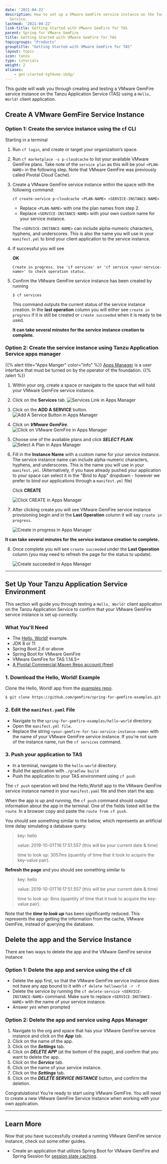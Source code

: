 ```yaml
---
date: '2021-04-22'
description: How to set up a VMware GemFire service instance on the Tanzu Application
  Service.
lastmod: '2021-04-22'
link-title: Getting Started with VMware GemFire for TAS
parent: Spring for VMware GemFire
title: Getting Started with VMware GemFire for TAS
topicgroups: "Products"
grouptitle: "Getting Started with VMware GemFire for TAS"
layout: topic
icon: tanzu
type: tutorials
weight: 2
aliases:
    - get-started-tgf4vms-sbdg/
---
```


This guide will walk you through creating and testing a VMware GemFire service instance on the Tanzu Application Service (TAS) using a `Hello, World!` client application.


## Create A VMware GemFire Service Instance

### Option 1: Create the service instance using the cf CLI

Starting in a terminal

1. Run `cf login`, and create or target your organization’s space.

2. Run `cf marketplace -s p-cloudcache` to list your available VMware GemFire plans. Take note of the `service plan` as this will be your `<PLAN-NAME>` in the following step. Note that VMware GemFire was previously called Pivotal Cloud Cache).

3. Create a VMware GemFire service instance within the space with the following command:
   
   `cf create-service p-cloudcache <PLAN-NAME> <SERVICE-INSTANCE-NAME>`
   
   * Replace `<PLAN-NAME>` with one the plan names from step 2.
   * Replace `<SERVICE-INSTANCE-NAME>` with your own custom name for your service instance.
    
    The `<SERVICE-INSTANCE-NAME>` can include alpha-numeric characters, hyphens, and underscores. This is also the name you will use in your `manifest.yml` to bind your client application to the service instance.
   
4.  If successful you will see 
    
    **OK**
    
    `Create in progress. Use 'cf services' or 'cf service <your-service-name>' to check operation status.`
   
5. Confirm the VMware GemFire service instance has been created by running  
   
   `$ cf services`
   
   This command outputs the current status of the service instance creation.  In the **last operation** column you will either see `create in progress` if it is still be created or `create succeeded` when it is ready to be used.
   
   **It can take several minutes for the service instance creation to complete.**
     
   
### Option 2: Create the service instance using Tanzu Application Service apps manager



{{% alert title="Apps Manger" color="info" %}}
[Apps Manager](https://docs.run.pivotal.io/console/dev-console.html) is a user interface that must be turned on by the operator of the foundation.
{{% /alert %}} 



1. Within your org, create a space or navigate to the space that will hold your VMware GemFire service instance.



2. Click on the **Services** tab.
    ![Services Link in Apps Manager](content/tutorials/get-started-gf4tas-sbgf/images/Service_Tab_in_Apps_Manager.png)



3.  Click on the **ADD A SERVICE** button.
    ![Add A Service Button in Apps Manager](content/tutorials/get-started-gf4tas-sbgf/images/add_a_service_button.png)



4.  Click on ***VMware GemFire***.
    ![Click on VMware GemFire in Apps Manager](content/tutorials/get-started-gf4tas-sbgf/images/gemfire_apps_manager.png)



5. Choose one of the available plans and click ***SELECT PLAN***.
     ![Select A Plan in Apps Manager](content/tutorials/get-started-gf4tas-sbgf/images/select_a_plan.png)



6.  Fill in the **Instance Name** with a custom name for your service instance. The service instance name can include alpha-numeric characters, hyphens, and underscores. This is the name you will use in your `manifest.yml`.  (Alternatively, if you have already pushed your application to your space can select it in the "Bind to App" dropdown - however we prefer to bind our applications through a `manifest.yml` file)
    
    Click **CREATE**
    
    ![Click CREATE in Apps Manager](content/tutorials/get-started-gf4tas-sbgf/images/click_CREATE_button.png)


7.  After clicking create you will see VMware GemFire service instance provisioning begin and in the **Last Operation** column it will say `create in progress`.
    
     ![Create in progress in Apps Manager](content/tutorials/get-started-gf4tas-sbgf/images/create_in_progress.png)



**It can take several minutes for the service instance creation to complete.**



8.  Once complete you will see `create succeeded` under the **Last Operation** column (you may need to refresh the page for the status to update).

    ![Create succeeded in Apps Manager](content/tutorials/get-started-gf4tas-sbgf/images/create_succeeded.png)

---

## Set Up Your Tanzu Application Service Environment

This section will guide you through testing a `Hello, World!` client application on the Tanzu Application Service to confirm that your VMware GemFire service instance is set up correctly.

### What You'll Need

* The [Hello, World!](https://github.com/gemfire/spring-for-gemfire-examples/tree/main/hello-world) example.
* JDK 8 or 11
* Spring Boot 2.6 or above
* Spring Boot for VMware GemFire
* VMware GemFire for TAS 1.14.5+
* [A Pivotal Commercial Maven Repo account (free)](https://commercial-repo.pivotal.io/login/auth)


###  1. Download the Hello, World! Example

Clone the Hello, World! app from the [examples repo](https://github.com/gemfire/spring-for-gemfire-examples). 

```
$ git clone https://github.com/gemfire/spring-for-gemfire-examples.git
```

### 2. Edit the `manifest.yaml` File

* Navigate to the `spring-for-gemfire-examples/hello-world` directory. 
* Open the `manifest.yml file`. 
* Replace the string `<your-gemfire-for-tas-service-instance-name>` with the name of your VMware GemFire service instance. If you're not sure of the instance name, run the `cf services` command.


### 3. Push your application to TAS

* In a terminal, navigate to the `hello-world` directory.
* Build the application with `./gradlew build`
* Push the application to your TAS environment using `cf push`

The `cf push` operation will bind the Hello,World! app to the VMware GemFire service instance named in your `manifest.yaml` file  and then start the app.

 When the app is up and running, the `cf push` command should output information about the app in the terminal.  One of the fields listed will be the `route`.  In a browser copy and paste the `route from cf push`.
 
 You should see something similar to the below, which represents an artificial time delay simulating a database query.
 
> key: hello
>
>value: 2019-10-01T16:17:51.557 (this will be your current date & time)
>
>time to look up: 3057ms (quantity of time that it took to acquire the key-value pair).  


**Refresh the page** and you should see something similar to

> key: hello
>
>value: 2019-10-01T16:17:51.557 (this will be your current date & time)
>
>time to look up: 6ms (quantity of time that it took to acquire the key-value pair).

Note that the ***time to look up*** has been significantly reduced. This represents the app getting the information from the cache, VMware GemFire, instead of querying the database.

## Delete the app and the Service Instance

There are two ways to delete the app and the VMware GemFire service instance

### Option 1: Delete the app and service using the cf cli

* Delete the app first, so that the VMware GemFire service instance does not have any app bound to it with `cf delete helloworld -r -f`
* Delete the service by running the `cf delete-service <SERVICE-INSTANCE-NAME>` command. Make sure to replace `<SERVICE-INSTANCE-NAME>` with the name of your service instance. 
* Answer *yes* when prompted

### Option 2: Delete the app and service using Apps Manager

1. Navigate to the org and space that has your VMware GemFire service instance and click on the ***App*** tab.
2. Click on the name of the app.
3. Click on the ***Settings*** tab.
4. Click on ***DELETE APP*** (at the bottom of the page), and confirm that you want to delete the app.
5. Click on the ***Service*** tab.
6. Click on the name of your service instance.
7. Click on the ***Settings*** tab.
8. Click on the ***DELETE SERVICE INSTANCE*** button, and confirm the deletion.

Congratulations! You’re ready to start using VMware GemFire. You will need to create a new VMware GemFire Service Instance when working with your own application.

---

 ## Learn More
 
 Now that you have successfully created a running VMware GemFire service instance, check out some other guides.
    
  * Create an application that utilizes Spring Boot for VMware GemFire and Spring Session for [session state caching](/tutorials/session-state-cache-sbgf).